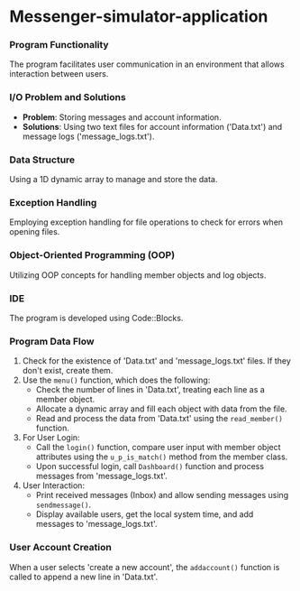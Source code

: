 # Messenger-simulator-application
### Program Functionality
The program facilitates user communication in an environment that allows interaction between users.

### I/O Problem and Solutions
- **Problem**: Storing messages and account information.
- **Solutions**: Using two text files for account information ('Data.txt') and message logs ('message_logs.txt').

### Data Structure
Using a 1D dynamic array to manage and store the data.

### Exception Handling
Employing exception handling for file operations to check for errors when opening files.

### Object-Oriented Programming (OOP)
Utilizing OOP concepts for handling member objects and log objects.

### IDE
The program is developed using Code::Blocks.

### Program Data Flow
1. Check for the existence of 'Data.txt' and 'message_logs.txt' files. If they don't exist, create them.
2. Use the `menu()` function, which does the following:
   - Check the number of lines in 'Data.txt', treating each line as a member object.
   - Allocate a dynamic array and fill each object with data from the file.
   - Read and process the data from 'Data.txt' using the `read_member()` function.
3. For User Login:
   - Call the `login()` function, compare user input with member object attributes using the `u_p_is_match()` method from the member class.
   - Upon successful login, call `Dashboard()` function and process messages from 'message_logs.txt'.
4. User Interaction:
   - Print received messages (Inbox) and allow sending messages using `sendmessage()`.
   - Display available users, get the local system time, and add messages to 'message_logs.txt'.

### User Account Creation
When a user selects 'create a new account', the `addaccount()` function is called to append a new line in 'Data.txt'.
